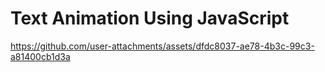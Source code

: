 # Text Animation Using JavaScript



https://github.com/user-attachments/assets/dfdc8037-ae78-4b3c-99c3-a81400cb1d3a

